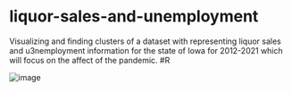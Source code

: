 # liquor-sales-and-unemployment
Visualizing and finding clusters of a dataset with representing liquor sales and u3nemployment information for the state of Iowa for 2012-2021 which will focus on the affect of the pandemic. #R

![image](https://user-images.githubusercontent.com/73159487/172399022-36bb39ff-2f16-466a-8307-660d22f46240.png)

